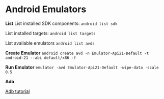 Android Emulators
=======================
**List**
List installed SDK components:
```android list sdk```

List installed targets:
```android list targets```

List available emulators
```android list avds```

**Create Emulator**
```android create avd -n Emulator-Api21-Default -t android-21 --abi default/x86 -f```

**Run Emulator**
```emulator -avd Emulator-Api21-Default -wipe-data -scale 0.5```

**Adb**

[Adb tutorial](http://adbshell.com/commands/adb-install)

